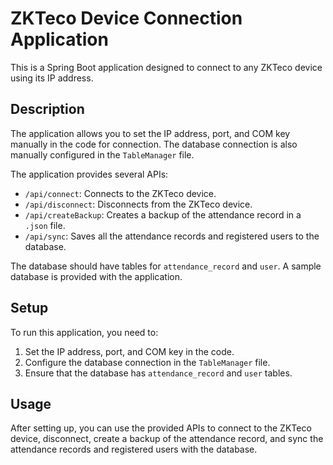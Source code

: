 # ZKTeco Device Connection Application

This is a Spring Boot application designed to connect to any ZKTeco device using its IP address. 

## Description

The application allows you to set the IP address, port, and COM key manually in the code for connection. The database connection is also manually configured in the `TableManager` file.

The application provides several APIs:

- `/api/connect`: Connects to the ZKTeco device.
- `/api/disconnect`: Disconnects from the ZKTeco device.
- `/api/createBackup`: Creates a backup of the attendance record in a `.json` file.
- `/api/sync`: Saves all the attendance records and registered users to the database.

The database should have tables for `attendance_record` and `user`. A sample database is provided with the application.

## Setup

To run this application, you need to:

1. Set the IP address, port, and COM key in the code.
2. Configure the database connection in the `TableManager` file.
3. Ensure that the database has `attendance_record` and `user` tables.

## Usage

After setting up, you can use the provided APIs to connect to the ZKTeco device, disconnect, create a backup of the attendance record, and sync the attendance records and registered users with the database.
